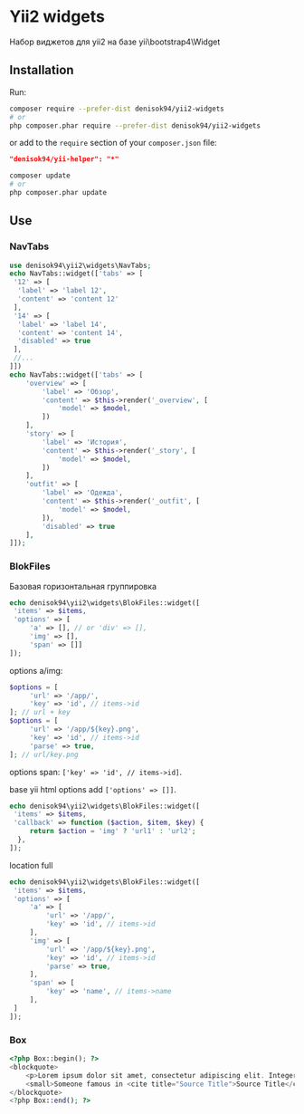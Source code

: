 # Yii2 widgets

Набор виджетов для yii2 на базе yii\bootstrap4\Widget

## Installation

Run:

```bash
composer require --prefer-dist denisok94/yii2-widgets
# or
php composer.phar require --prefer-dist denisok94/yii2-widgets
```

or add to the `require` section of your `composer.json` file:

```json
"denisok94/yii-helper": "*"
```

```bash
composer update
# or
php composer.phar update
```

## Use

### NavTabs

```php
use denisok94\yii2\widgets\NavTabs;
echo NavTabs::widget(['tabs' => [
 '12' => [
  'label' => 'label 12',
  'content' => 'content 12'
 ],
 '14' => [
  'label' => 'label 14',
  'content' => 'content 14',
  'disabled' => true
 ],
 //...
]])
echo NavTabs::widget(['tabs' => [
    'overview' => [
        'label' => 'Обзор',
        'content' => $this->render('_overview', [
            'model' => $model,
        ])
    ],
    'story' => [
        'label' => 'История',
        'content' => $this->render('_story', [
            'model' => $model,
        ])
    ],
    'outfit' => [
        'label' => 'Одежда',
        'content' => $this->render('_outfit', [
            'model' => $model,
        ]),
        'disabled' => true
    ],
]]);
```

### BlokFiles

Базовая горизонтальная группировка

```php
echo denisok94\yii2\widgets\BlokFiles::widget([
 'items' => $items, 
 'options' => [
     'a' => [], // or 'div' => [],
     'img' => [], 
     'span' => []]
]);
```
options a/img:

```php
$options = [
     'url' => '/app/',
     'key' => 'id', // items->id
]; // url + key
$options = [
     'url' => '/app/${key}.png',
     'key' => 'id', // items->id
     'parse' => true,
]; // url/key.png
```

options span: `['key' => 'id', // items->id]`.

base yii html options add `['options' => []]`.


```php
echo denisok94\yii2\widgets\BlokFiles::widget([
 'items' => $items, 
 'callback' => function ($action, $item, $key) {
     return $action = 'img' ? 'url1' : 'url2';
  },
]);
```

location full
```php
echo denisok94\yii2\widgets\BlokFiles::widget([
 'items' => $items, 
 'options' => [
     'a' => [
         'url' => '/app/',
         'key' => 'id', // items->id
     ], 
     'img' => [
         'url' => '/app/${key}.png',
         'key' => 'id', // items->id
         'parse' => true,
     ],
     'span' => [
         'key' => 'name', // items->name
     ], 
 ]
]);
```

### Box

```php
<?php Box::begin(); ?>
<blockquote>
    <p>Lorem ipsum dolor sit amet, consectetur adipiscing elit. Integer posuere erat a ante.</p>
    <small>Someone famous in <cite title="Source Title">Source Title</cite></small>
</blockquote>
<?php Box::end(); ?>
```
